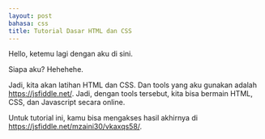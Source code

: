 ```yaml
---
layout: post
bahasa: css
title: Tutorial Dasar HTML dan CSS
---
```


Hello, ketemu lagi dengan aku di sini.

Siapa aku? Hehehehe.

Jadi, kita akan latihan HTML dan CSS. Dan tools yang aku gunakan adalah <https://jsfiddle.net/>. Jadi, dengan tools tersebut, kita bisa bermain HTML, CSS, dan Javascript secara online.

Untuk tutorial ini, kamu bisa mengakses hasil akhirnya di <https://jsfiddle.net/mzaini30/vkaxqs58/>.